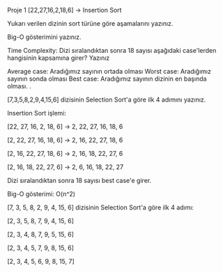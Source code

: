 Proje 1
[22,27,16,2,18,6] -> Insertion Sort

Yukarı verilen dizinin sort türüne göre aşamalarını yazınız.

Big-O gösterimini yazınız.

Time Complexity: Dizi sıralandıktan sonra 18 sayısı aşağıdaki case'lerden hangisinin kapsamına girer? Yazınız

Average case: Aradığımız sayının ortada olması
Worst case: Aradığımız sayının sonda olması
Best case: Aradığımız sayının dizinin en başında olması.
.



[7,3,5,8,2,9,4,15,6] dizisinin Selection Sort'a göre ilk 4 adımını yazınız.



Insertion Sort işlemi:

[22, 27, 16, 2, 18, 6] -> 2, 22, 27, 16, 18, 6

[2, 22, 27, 16, 18, 6] -> 2, 16, 22, 27, 18, 6

[2, 16, 22, 27, 18, 6] -> 2, 16, 18, 22, 27, 6

[2, 16, 18, 22, 27, 6] -> 2, 6, 16, 18, 22, 27

Dizi sıralandıktan sonra 18 sayısı best case'e girer.

Big-O gösterimi: O(n^2)

[7, 3, 5, 8, 2, 9, 4, 15, 6] dizisinin Selection Sort'a göre ilk 4 adımı:

[2, 3, 5, 8, 7, 9, 4, 15, 6]

[2, 3, 4, 8, 7, 9, 5, 15, 6]

[2, 3, 4, 5, 7, 9, 8, 15, 6]

[2, 3, 4, 5, 6, 9, 8, 15, 7]
